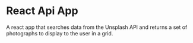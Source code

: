 # React Api App

A react app that searches data from the Unsplash API and returns a set of photographs to display to the user in a grid.
